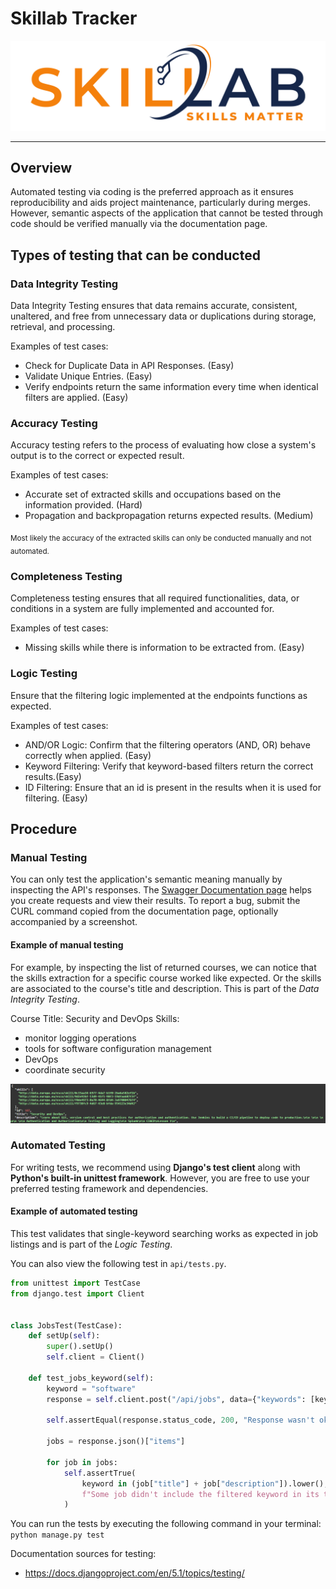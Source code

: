# Skillab Tracker

<img src="../media/logo.png">

---

## Overview

Automated testing via coding is the preferred approach as it ensures reproducibility and aids project maintenance, particularly during merges. However, semantic aspects of the application that cannot be tested through code should be verified manually via the documentation page.

## Types of testing that can be conducted

### Data Integrity Testing

Data Integrity Testing ensures that data remains accurate, consistent, unaltered, and free from unnecessary data or duplications during storage, retrieval, and processing.

Examples of test cases:
* Check for Duplicate Data in API Responses. (Easy)
* Validate Unique Entries. (Easy)
* Verify endpoints return the same information every time when identical filters are applied. (Easy)

### Accuracy Testing

Accuracy testing refers to the process of evaluating how close a system's output is to the correct or expected result.

Examples of test cases:
* Accurate set of extracted skills and occupations based on the information provided. (Hard)
* Propagation and backpropagation returns expected results. (Medium)

<sub> Most likely the accuracy of the extracted skills can only be conducted manually and not automated. </sub>

### Completeness Testing 

Completeness testing ensures that all required functionalities, data, or conditions in a system are fully implemented and accounted for.

Examples of test cases:
* Missing skills while there is information to be extracted from. (Easy)

### Logic Testing

Ensure that the filtering logic implemented at the endpoints functions as expected.

Examples of test cases:
* AND/OR Logic: Confirm that the filtering operators (AND, OR) behave correctly when applied. (Easy)
* Keyword Filtering: Verify that keyword-based filters return the correct results.(Easy)
* ID Filtering: Ensure that an id is present in the results when it is used for filtering. (Easy)

## Procedure

### Manual Testing

You can only test the application's semantic meaning manually by inspecting the API's responses. The [Swagger Documentation page](http://localhost:8000/api/docs) helps you create requests and view their results. To report a bug, submit the CURL command copied from the documentation page, optionally accompanied by a screenshot.

#### Example of manual testing

For example, by inspecting the list of returned courses, we can notice that the skills extraction for a specific course worked like expected. Or the skills are associated to the course's title and description. This is part of the *Data Integrity Testing*.

Course Title: Security and DevOps
Skills:
* monitor logging operations
* tools for software configuration management 
* DevOps
* coordinate security

<img src="course.png">

### Automated Testing

For writing tests, we recommend using **Django's test client** along with **Python's built-in unittest framework**. However, you are free to use your preferred testing framework and dependencies.

#### Example of automated testing 
This test validates that single-keyword searching works as expected in job listings and is part of the *Logic Testing*.

You can also view the following test in `api/tests.py`.

```python
from unittest import TestCase
from django.test import Client


class JobsTest(TestCase):
    def setUp(self):
        super().setUp()
        self.client = Client()

    def test_jobs_keyword(self):
        keyword = "software"
        response = self.client.post("/api/jobs", data={"keywords": [keyword]})

        self.assertEqual(response.status_code, 200, "Response wasn't ok.")

        jobs = response.json()["items"]

        for job in jobs:
            self.assertTrue(
                keyword in (job["title"] + job["description"]).lower(),
                f"Some job didn't include the filtered keyword in its title or description. Job ID: {job["id"]}",
            )
```

You can run the tests by executing the following command in your terminal: `python manage.py test` 

Documentation sources for testing:
* https://docs.djangoproject.com/en/5.1/topics/testing/ 
